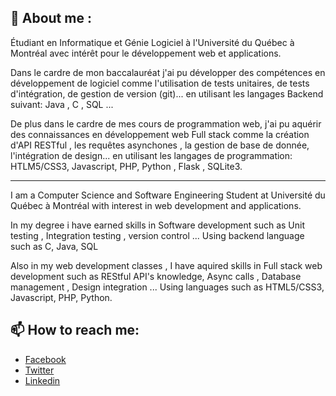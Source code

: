 
## 💬 About me :

Étudiant en Informatique et Génie Logiciel à l'Université du Québec à Montréal avec intérêt pour le développement web et applications.

Dans le cardre de mon baccalauréat j'ai pu développer des compétences en développement de logiciel comme l'utilisation de tests unitaires, de tests d'intégration, de gestion de version (git)... en utilisant les langages Backend suivant: Java , C , SQL ...

De plus dans le cardre de mes cours de programmation web, j'ai pu aquérir des connaissances en développement web Full stack comme la création d'API RESTful , les requêtes asynchones , la gestion de base de donnée, l'intégration de design... en utilisant les langages de programmation: HTLM5/CSS3, Javascript, PHP, Python , Flask , SQLite3.

_________________________________________________________________________________________________________
I am a Computer Science and Software Engineering Student at Université du Québec à Montréal with interest in web development and applications.

In my degree i have earned skills in Software development such as Unit testing , Integration testing , version control ... Using backend language such as C, Java, SQL

Also in my  web development classes , I have aquired skills in Full stack web development such as REStful API's knowledge, Async calls , Database management , Design integration ... Using languages such as HTML5/CSS3, Javascript, PHP, Python.


## 📫 How to reach me: 
- [Facebook](https://www.facebook.com/jeff.robillard.12/)
- [Twitter](https://twitter.com/jrobill4rd)
- [Linkedin](https://www.linkedin.com/in/jeffrey-robillard-b3572114b/)

